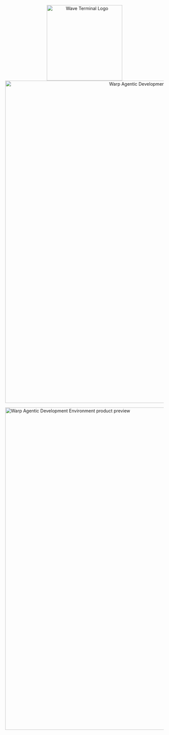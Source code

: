 <p align="center">
  <a href="https://www.waveterm.dev">
	<picture>
		<source media="(prefers-color-scheme: dark)" srcset="./assets/wave-dark.png">
		<source media="(prefers-color-scheme: light)" srcset="./assets/wave-light.png">
		<img alt="Wave Terminal Logo" src="./assets/wave-light.png" width="240">
  		 <img width="1024" alt="Warp Agentic Development Environment product preview" src="https://storage.googleapis.com/warpdotdev-content/Readme.png">
	</picture>
  </a>
  <br/>
</p>
  <a href="https://www.warp.dev">
    <img width="1024" alt="Warp Agentic Development Environment product preview" src="https://storage.googleapis.com/warpdotdev-content/Readme.png">
	</a>
